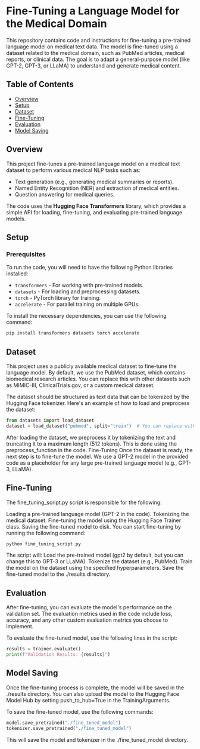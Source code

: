 # Fine-Tuning a Language Model for the Medical Domain

This repository contains code and instructions for fine-tuning a pre-trained language model on medical text data. The model is fine-tuned using a dataset related to the medical domain, such as PubMed articles, medical reports, or clinical data. The goal is to adapt a general-purpose model (like GPT-2, GPT-3, or LLaMA) to understand and generate medical content.

## Table of Contents

- [Overview](#overview)
- [Setup](#setup)
- [Dataset](#dataset)
- [Fine-Tuning](#fine-tuning)
- [Evaluation](#evaluation)
- [Model Saving](#model-saving)

## Overview

This project fine-tunes a pre-trained language model on a medical text dataset to perform various medical NLP tasks such as:
- Text generation (e.g., generating medical summaries or reports).
- Named Entity Recognition (NER) and extraction of medical entities.
- Question answering for medical queries.

The code uses the **Hugging Face Transformers** library, which provides a simple API for loading, fine-tuning, and evaluating pre-trained language models.

## Setup

### Prerequisites

To run the code, you will need to have the following Python libraries installed:

- `transformers` - For working with pre-trained models.
- `datasets` - For loading and preprocessing datasets.
- `torch` - PyTorch library for training.
- `accelerate` - For parallel training on multiple GPUs.

To install the necessary dependencies, you can use the following command:

```bash
pip install transformers datasets torch accelerate
```
## Dataset
This project uses a publicly available medical dataset to fine-tune the language model. By default, we use the PubMed dataset, which contains biomedical research articles. You can replace this with other datasets such as MIMIC-III, ClinicalTrials.gov, or a custom medical dataset.

The dataset should be structured as text data that can be tokenized by the Hugging Face tokenizer. Here's an example of how to load and preprocess the dataset:

```python
from datasets import load_dataset
dataset = load_dataset("pubmed", split="train")  # You can replace with any other medical dataset
```
After loading the dataset, we preprocess it by tokenizing the text and truncating it to a maximum length (512 tokens). This is done using the preprocess_function in the code.
Fine-Tuning
Once the dataset is ready, the next step is to fine-tune the model. We use a GPT-2 model in the provided code as a placeholder for any large pre-trained language model (e.g., GPT-3, LLaMA).

## Fine-Tuning
The fine_tuning_script.py script is responsible for the following:

Loading a pre-trained language model (GPT-2 in the code).
Tokenizing the medical dataset.
Fine-tuning the model using the Hugging Face Trainer class.
Saving the fine-tuned model to disk.
You can start fine-tuning by running the following command:

```bash
python fine_tuning_script.py
```
The script will:
Load the pre-trained model (gpt2 by default, but you can change this to GPT-3 or LLaMA).
Tokenize the dataset (e.g., PubMed).
Train the model on the dataset using the specified hyperparameters.
Save the fine-tuned model to the ./results directory.

## Evaluation
After fine-tuning, you can evaluate the model's performance on the validation set. The evaluation metrics used in the code include loss, accuracy, and any other custom evaluation metrics you choose to implement.

To evaluate the fine-tuned model, use the following lines in the script:
``` python
results = trainer.evaluate()
print(f"Validation Results: {results}")
```
## Model Saving
Once the fine-tuning process is complete, the model will be saved in the ./results directory. You can also upload the model to the Hugging Face Model Hub by setting push_to_hub=True in the TrainingArguments.

To save the fine-tuned model, use the following commands:

```python
model.save_pretrained("./fine_tuned_model")
tokenizer.save_pretrained("./fine_tuned_model")
```
This will save the model and tokenizer in the ./fine_tuned_model directory.
